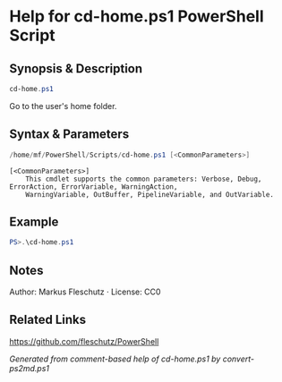 # Help for cd-home.ps1 PowerShell Script

## Synopsis & Description
```powershell
cd-home.ps1
```

Go to the user's home folder.

## Syntax & Parameters
```powershell
/home/mf/PowerShell/Scripts/cd-home.ps1 [<CommonParameters>]
```

```
[<CommonParameters>]
    This cmdlet supports the common parameters: Verbose, Debug, ErrorAction, ErrorVariable, WarningAction, 
    WarningVariable, OutBuffer, PipelineVariable, and OutVariable.
```

## Example
```powershell
PS>.\cd-home.ps1
```


## Notes
Author: Markus Fleschutz · License: CC0

## Related Links
https://github.com/fleschutz/PowerShell

*Generated from comment-based help of cd-home.ps1 by convert-ps2md.ps1*
